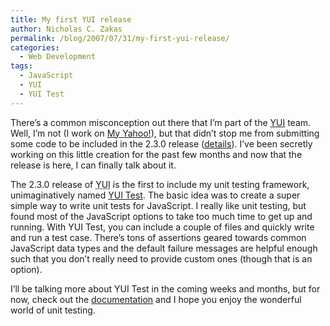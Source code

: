 ```yaml
---
title: My first YUI release
author: Nicholas C. Zakas
permalink: /blog/2007/07/31/my-first-yui-release/
categories:
  - Web Development
tags:
  - JavaScript
  - YUI
  - YUI Test
---
```

There&#8217;s a common misconception out there that I&#8217;m part of the <a title="Yahoo! User Interface Library" rel="external" href="http://developer.yahoo.com/yui">YUI</a> team. Well, I&#8217;m not (I work on <a title="My Yahoo!" rel="external" href="http://my.yahoo.com">My Yahoo!</a>), but that didn&#8217;t stop me from submitting some code to be included in the 2.3.0 release (<a title="YUI 2.3.0 released" rel="external" href="http://yuiblog.com/blog/2007/07/31/yui-2-3-0-released/">details</a>). I&#8217;ve been secretly working on this little creation for the past few months and now that the release is here, I can finally talk about it.

The 2.3.0 release of <acronym title="Yahoo! User Interface">YUI</acronym> is the first to include my unit testing framework, unimaginatively named <a title="YUI Test Utility" rel="external" href="http://developer.yahoo.com/yui/yuitest/">YUI Test</a>. The basic idea was to create a super simple way to write unit tests for JavaScript. I really like unit testing, but found most of the JavaScript options to take too much time to get up and running. With YUI Test, you can include a couple of files and quickly write and run a test case. There&#8217;s tons of assertions geared towards common JavaScript data types and the default failure messages are helpful enough such that you don&#8217;t really need to provide custom ones (though that is an option).

I&#8217;ll be talking more about YUI Test in the coming weeks and months, but for now, check out the <a title="YUI Test Utility" rel="external" href="http://developer.yahoo.com/yui/yuitest/">documentation</a> and I hope you enjoy the wonderful world of unit testing.
